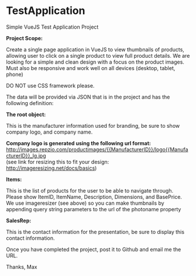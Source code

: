 # TestApplication
Simple VueJS Test Application Project

**Project Scope:**

Create a single page application in VueJS to view thumbnails of products, allowing user to click on a single product to view full product details. We are looking for a simple and clean design with a focus on the product images.  Must also be responsive and work well on all devices (desktop, tablet, phone)

DO NOT use CSS framework please.

The data will be provided via JSON that is in the project and has the following definition:

**The root object:**

This is the manufacturer information used for branding, be sure to show company logo, and company name.  

**Company logo is generated using the following url format:** 
http://images.repzio.com/productimages/{{ManufacturerID}}/logo{{ManufacturerID}}_lg.jpg  
(see link for resizing this to fit your design: http://imageresizing.net/docs/basics)

**Items:**

This is the list of products for the user to be able to navigate through.  Please show ItemID, ItemName, Description, Dimensions, and BasePrice.  We use imageresizer (see above) so you can make thumbnails by appending query string parameters to the url of the photoname property

**SalesRep:** 

This is the contact information for the presentation, be sure to display this contact information.


Once you have completed the project, post it to Github and email me the URL.

Thanks,
Max
